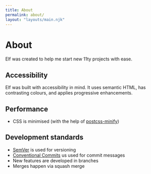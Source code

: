 ```yaml
---
title: About
permalink: about/
layout: "layouts/main.njk"
---
```


# About

Elf was created to help me start new 11ty projects with ease.

## Accessibility

Elf was built with accessibility in mind. It uses semantic HTML, has contrasting colours, and applies progressive enhancements.

## Performance

- CSS is minimised (with the help of [postcss-minify](https://www.npmjs.com/package/postcss-minify))

## Development standards

- [SemVer](https://semver.org) is used for versioning
- [Conventional Commits](https://www.conventionalcommits.org) us used for commit messages
- New features are developed in branches
- Merges happen via squash merge
